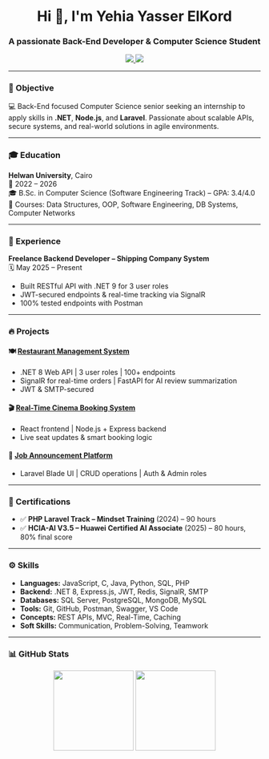 <h1 align="center">Hi 👋, I'm Yehia Yasser ElKord</h1>
<h3 align="center">A passionate Back-End Developer & Computer Science Student</h3>

<p align="center">
  <a href="https://linkedin.com/in/yehia-elkordy" target="_blank">
    <img src="https://img.shields.io/badge/LinkedIn-blue?logo=linkedin&style=for-the-badge" />
  </a>
  <a href="https://github.com/KoOrdy" target="_blank">
    <img src="https://img.shields.io/github/followers/KoOrdy?label=Follow&style=for-the-badge" />
  </a>
</p>

---

### 🎯 Objective
💻 Back-End focused Computer Science senior seeking an internship to apply skills in **.NET**, **Node.js**, and **Laravel**. Passionate about scalable APIs, secure systems, and real-world solutions in agile environments.

---

### 🎓 Education

**Helwan University**, Cairo  
📅 2022 – 2026  
🎓 B.Sc. in Computer Science (Software Engineering Track) – GPA: 3.4/4.0  
📘 Courses: Data Structures, OOP, Software Engineering, DB Systems, Computer Networks

---

### 💼 Experience

**Freelance Backend Developer – Shipping Company System**  
🗓️ May 2025 – Present  
- Built RESTful API with .NET 9 for 3 user roles  
- JWT-secured endpoints & real-time tracking via SignalR  
- 100% tested endpoints with Postman

---

### 🔥 Projects

#### 🍽️ [Restaurant Management System](https://github.com/KoOrdy/Restaurant-Management-System)
- .NET 8 Web API | 3 user roles | 100+ endpoints  
- SignalR for real-time orders | FastAPI for AI review summarization  
- JWT & SMTP-secured

#### 🎬 [Real-Time Cinema Booking System](https://github.com/KoOrdy/Real-Time-Cinema)
- React frontend | Node.js + Express backend  
- Live seat updates & smart booking logic

#### 📢 [Job Announcement Platform](https://github.com/KoOrdy/final_php)
- Laravel Blade UI | CRUD operations | Auth & Admin roles

---

### 📜 Certifications

- ✅ **PHP Laravel Track – Mindset Training** (2024) – 90 hours  
- ✅ **HCIA-AI V3.5 – Huawei Certified AI Associate** (2025) – 80 hours, 80% final score

---

### ⚙️ Skills

- **Languages:** JavaScript, C, Java, Python, SQL, PHP  
- **Backend:** .NET 8, Express.js, JWT, Redis, SignalR, SMTP  
- **Databases:** SQL Server, PostgreSQL, MongoDB, MySQL  
- **Tools:** Git, GitHub, Postman, Swagger, VS Code  
- **Concepts:** REST APIs, MVC, Real-Time, Caching  
- **Soft Skills:** Communication, Problem-Solving, Teamwork

---

### 📊 GitHub Stats

<p align="center">
  <img src="https://github-readme-stats.vercel.app/api?username=KoOrdy&show_icons=true&theme=tokyonight" height="160"/>
  <img src="https://github-readme-stats.vercel.app/api/top-langs/?username=KoOrdy&layout=compact&theme=tokyonight" height="160"/>
</p>
